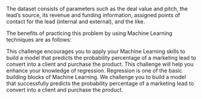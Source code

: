 The dataset consists of parameters such as the deal value and pitch, the lead’s source, its revenue and funding information, 
assigned points of contact for the lead (internal and external), and the like.

The benefits of practicing this problem by using Machine Learning techniques are as follows:

This challenge encourages you to apply your Machine Learning skills to build a model that predicts the probability percentage of a marketing lead
to convert into a client and purchase the product.
This challenge will help you enhance your knowledge of regression. Regression is one of the basic building blocks of Machine Learning.
We challenge you to build a model that successfully predicts the probability percentage of a marketing lead to convert into a client and purchase the product.
